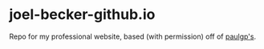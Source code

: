 # joel-becker-github.io
Repo for my professional website, based (with permission) off of [paulgp's](https://github.com/paulgp/paulgp.github.io).
